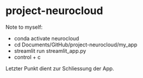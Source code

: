 # project-neurocloud

Note to myself:

- conda activate neurocloud      
- cd Documents/GitHub/project-neurocloud/my_app
- streamlit run streamlit_app.py   
- control + c    

Letzter Punkt dient zur Schliessung der App.